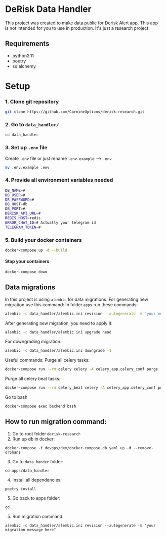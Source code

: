 # DeRisk Data Handler

This project was created to make data public for Derisk Alert app.
This app is not intended for you to use in production. It's just a research project.

## Requirements
 - python3.11 
 - poetry
 - sqlalchemy

# Setup

### 1. Clone git repository

```bash
git clone https://github.com/CarmineOptions/derisk-research.git
```

### 2. Go to `data_handler/`


```bash
cd data_handler 
```

### 3. Set up `.env` file

Create `.env` file or just rename `.env.example` --> `.env`

```bash
mv .env.example .env
```

### 4. Provide all environment variables needed

```bash
DB_NAME=#
DB_USER=#
DB_PASSWORD=#
DB_HOST=db
DB_PORT=#
DERISK_API_URL=#
REDIS_HOST=redis
ERROR_CHAT_ID=# Actually your telegram id
TELEGRAM_TOKEN=#
```

### 5. Build your docker containers

```bash
docker-compose up -d --build
```

#### Stop your containers

```bash
docker-compose down
```

## Data migrations
In this project is using `alembic` for data migrations.
For generating new migration use this command:
In folder `apps` run these commands:
```bash
alembic -c data_handler/alembic.ini revision --autogenerate -m "your message"
```

After generating new migration, you need to apply it:

```bash
alembic -c data_handler/alembic.ini upgrade head
```

For downgrading migration:

```bash
alembic -c data_handler/alembic.ini downgrade -1
```

Useful commands:
Purge all celery tasks:
```bash
docker-compose run --rm celery celery -A celery_app.celery_conf purge
```
Purge all celery beat tasks:
```bash
docker-compose run --rm celery_beat celery -A celery_app.celery_conf purge
```
Go to bash
```bash
docker-compose exec backend bash
```

## How to run migration command:
1. Go to root folder `derisk-research`
2. Run up db in docker:
```
docker-compose -f devops/dev/docker-compose.db.yaml up -d --remove-orphans
```
3. Go to `data_hander` folder:
```
cd apps/data_handler
```
4. Install all dependencies:
```
poetry install
```
5. Go back to apps folder:
```
cd ..
```
5. Run migration command:
```
alembic -c data_handler/alembic.ini revision --autogenerate -m "your migration message here"
```
